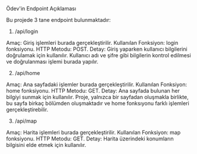Ödev'in Endpoint Açıklaması 

Bu projede 3 tane endpoint bulunmaktadır:

1. /api/login

Amaç: Giriş işlemleri burada gerçekleştirilir.
Kullanılan Fonksiyon: login fonksiyonu.
HTTP Metodu: POST.
Detay: Giriş yaparken kullanıcı bilgilerini doğrulamak için kullanılır. Kullanıcı adı ve şifre gibi bilgilerin kontrol edilmesi ve doğrulanması işlemi burada yapılır.

2. /api/home

Amaç: Ana sayfadaki işlemler burada gerçekleştirilir.
Kullanılan Fonksiyon: home fonksiyonu.
HTTP Metodu: GET.
Detay: Ana sayfada bulunan her bilgiyi sunmak için kullanılır. Proje, yalnızca bir sayfadan oluşmakla birlikte, bu sayfa birkaç bölümden oluşmaktadır ve home fonksıyonu farklı işlemleri gerçekleştirebilir.

3. /api/map

Amaç: Harita işlemleri burada gerçekleştirilir.
Kullanılan Fonksiyon: map fonksiyonu.
HTTP Metodu: GET.
Detay: Harita üzerindeki konumların bilgisini elde etmek için kullanılır. 
